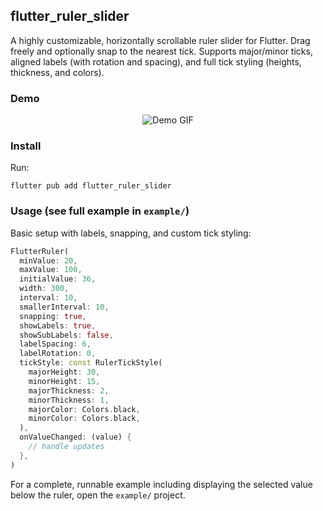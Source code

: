 ## flutter_ruler_slider

A highly customizable, horizontally scrollable ruler slider for Flutter. Drag freely and optionally snap to the nearest tick. Supports major/minor ticks, aligned labels (with rotation and spacing), and full tick styling (heights, thickness, and colors).

### Demo
<p align="center">
  <img src="https://s14.gifyu.com/images/bNPMW.gif" alt="Demo GIF" />
</p>

### Install
Run:

```
flutter pub add flutter_ruler_slider
```

### Usage (see full example in `example/`)
Basic setup with labels, snapping, and custom tick styling:

```dart
FlutterRuler(
  minValue: 20,
  maxValue: 100,
  initialValue: 36,
  width: 300,
  interval: 10,
  smallerInterval: 10,
  snapping: true,
  showLabels: true,
  showSubLabels: false,
  labelSpacing: 6,
  labelRotation: 0,
  tickStyle: const RulerTickStyle(
    majorHeight: 30,
    minorHeight: 15,
    majorThickness: 2,
    minorThickness: 1,
    majorColor: Colors.black,
    minorColor: Colors.black,
  ),
  onValueChanged: (value) {
    // handle updates
  },
)
```

For a complete, runnable example including displaying the selected value below the ruler, open the `example/` project.

